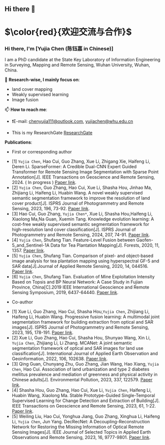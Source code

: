 ## Hi there 👋
# $\color{red}{欢迎交流与合作}$
### Hi there, I'm [Yujia Chen (陈钰嘉 in Chinese)]

I am a PhD candidate at the State Key Laboratory of Information Engineering in Surveying, Mapping and Remote Sensing, Wuhan University, Wuhan, China.

🔭 **Research-wise, I mainly focus on**:
- land cover mapping
- Weakly supervised learning
- Image fusion
  
📫 **How to reach me**:
- ❗E-mail: chenyujia111@outlook.com, yujiachen@whu.edu.cn

- This is my ResearchGate [ResearchGate]([https://www.researchgate.net/profile/Yujia-Chen-28])

**Publications**:
- First or corresponding author
+  [1] `Yujia Chen`, Hao Cui, Guo Zhang, Xue Li, Zhigang Xie, Haifeng Li, Deren Li. SparseFormer: A Credible Dual-CNN Expert Guided Transformer for Remote Sensing Image Segmentation with Sparse Point Annotation[J]. IEEE Transactions on Geoscience and Remote Sensing, 2024. ( In progress ) [Paper link](https://ieeexplore.ieee.org/document/10817638).
+  [2] `Yujia Chen`, Guo Zhang, Hao Cui, Xue Li, Shasha Hou, Jinhao Ma, Zhijiang Li, Haifeng Li, Huabin Wang. A novel weakly supervised semantic segmentation framework to improve the resolution of land cover product[J]. ISPRS Journal of Photogrammetry and Remote Sensing, 2023, 196, 73-92. [Paper link](https://www.sciencedirect.com/science/article/abs/pii/S0924271622003422).
+  [3] Hao Cui, Guo Zhang, `Yujia Chen*`, Xue Li, Shasha Hou,Haifeng Li, Xiaolong Ma,Na Guan, Xuemin Tang. Knowledge evolution learning: A cost-free weakly supervised semantic segmentation framework for high-resolution land cover classification[J]. ISPRS Journal of Photogrammetry and Remote Sensing, 2024, 207, 74-91. [Paper link](https://www.sciencedirect.com/science/article/abs/pii/S0924271623003192).
+  [4] `Yujia Chen`, Shufang Tian. Feature-Level Fusion between Gaofen-5_and_Sentinel-1A Data for Tea Plantation Mapping[J]. Forests, 2020, 11, 1357. [Paper link](https://www.mdpi.com/1999-4907/11/12/1357).
+  [5]  `Yujia Chen`, Shufang Tian. Comparison of pixel- and object-based image analysis for tea plantation mapping using hyperspectral GF-5 and SAR data[J].Journal of Applied Remote Sensing, 2020, 14, 044516. [Paper link](https://www.spiedigitallibrary.org/journals/journal-of-applied-remote-sensing/volume-14/issue-4/044516/Comparison-of-pixel--and-object-based-image-analysis-for/10.1117/1.JRS.14.044516.short).
+  [6]  `Yujia Chen`, Shufang Tian. Evaluation of Mine Exploitation Intensity Based on Topsis and BP Neural Network: A Case Study in Fujian Province, China[C].2019 IEEE International Geoscience and Remote Sensing Symposium, 2019, 6437-64440. [Paper link](https://ieeexplore.ieee.org/document/8898670).

- Co-author
+  [1]  Xue Li, Guo Zhang, Hao Cui, Shasha Hou,`Yujia Chen`, Zhijiang Li, Haifeng Li, Huabin Wang. Progressive fusion learning: A multimodal joint segmentation framework for building extraction from optical and SAR images[J]. ISPRS Journal of Photogrammetry and Remote Sensing, 2023, 195, 178-191. [Paper link](https://www.sciencedirect.com/science/article/abs/pii/S0924271622003082).
+  [2]  Xue Li, Guo Zhang, Hao Cui, Shasha Hou, Shunyao Wang, Xin Li, `Yujia Chen`, Zhijiang Li, Li Zhang. MCANet: A joint semantic segmentation framework of optical and SAR images for land use classification[J]. International Journal of Applied Earth Observation and Geoinformation, 2022, 106, 102638. [Paper link](https://www.sciencedirect.com/science/article/pii/S0303243421003457).
+  [3]  Qing Guan, Chunyang Zhu, Guo Zhang, Jian Wang, Hao Xiang, `Yujia Chen`, Hao Cui. Association of land urbanization and type 2 diabetes mellitus prevalence and mediation of greenness and physical activity in Chinese adults[J]. Environmental Pollution, 2023, 337, 122579. [Paper link](https://www.sciencedirect.com/science/article/pii/S0269749123015816).
+  [4]  Shasha Hou, Guo Zhang, Hao Cui, Xue Li, `Yujia Chen`, Haifeng Li, Huabin Wang, Xiaolong Ma. Stable Prototype-Guided Single-Temporal Supervised Learning for Change Detection and Extraction of Building[J]. IEEE Transactions on Geoscience and Remote Sensing, 2023, 61, 1-22. [Paper link](https://ieeexplore.ieee.org/document/10189880).
+  [5]  Weiling Liu, Hao Cui, Yonghua Jiang, Guo Zhang, Xinghua Li, Haifeng Li, `Yujia Chen`, Jun Yang. DecRecNet: A Decoupling-Reconstruction Network for Restoring the Missing Information of Optical Remote Sensing Images[J]. IEEE Journal of Selected Topics in Applied Earth Observations and Remote Sensing, 2023, 16, 9777-9801. [Paper link](https://ieeexplore.ieee.org/document/10189880).

<!--
**Yujia73/Yujia73** is a ✨ _special_ ✨ repository because its `README.md` (this file) appears on your GitHub profile.

Here are some ideas to get you started:

- 🔭 I’m currently working on ...
- 🌱 I’m currently learning ...
- 👯 I’m looking to collaborate on ...
- 🤔 I’m looking for help with ...
- 💬 Ask me about ...
- 📫 How to reach me: ...
- 😄 Pronouns: ...
- ⚡ Fun fact: ...
-->
